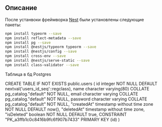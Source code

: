## Описание

После устанвоки фреймворка [Nest](https://github.com/nestjs/nest) были установлены следующие пакеты:

```bash
npm install typeorm --save
npm install reflect-metadata --save
npm install pg --save
npm install @nestjs/typeorm typeorm --save 
npm install @nestjs/config --save
npm install cross-env --save
npm install @nestjs/serve-static --save 
npm install class-validator --save
```


Таблица в бд Postgres

CREATE TABLE IF NOT EXISTS public.users
(
    id integer NOT NULL DEFAULT nextval('users_id_seq'::regclass),
    name character varying(80) COLLATE pg_catalog."default" NOT NULL,
    email character varying COLLATE pg_catalog."default" NOT NULL,
    password character varying COLLATE pg_catalog."default" NOT NULL,
    "createdAt" timestamp without time zone NOT NULL DEFAULT now(),
    "deletedAt" timestamp without time zone,
    "isDeleted" boolean NOT NULL DEFAULT true,
    CONSTRAINT "PK_a3ffb1c0c8416b9fc6f907b7433" PRIMARY KEY (id)
)
